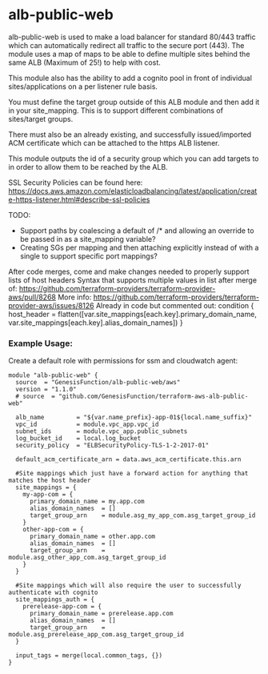 # alb-public-web
alb-public-web is used to make a load balancer for standard 80/443 traffic which can automatically redirect all traffic to the secure port (443). The module uses a map of maps to be able to define multiple sites behind the same ALB (Maximum of 25!) to help with cost.

This module also has the ability to add a cognito pool in front of individual sites/applications on a per listener rule basis.

You must define the target group outside of this ALB module and then add it in your site_mapping. This is to support different combinations of sites/target groups.

There must also be an already existing, and successfully issued/imported ACM certificate which can be attached to the https ALB listener.

This module outputs the id of a security group which you can add targets to in order to allow them to be reached by the ALB.

SSL Security Policies can be found here: https://docs.aws.amazon.com/elasticloadbalancing/latest/application/create-https-listener.html#describe-ssl-policies

TODO:
- Support paths by coalescing a default of /* and allowing an override to be passed in as a site_mapping variable?
- Creating SGs per mapping and then attaching explicitly instead of with a single to support specific port mappings?

After code merges, come and make changes needed to properly support lists of host headers
 Syntax that supports multiple values in list after merge of: https://github.com/terraform-providers/terraform-provider-aws/pull/8268
 More info: https://github.com/terraform-providers/terraform-provider-aws/issues/8126
 Already in code but commented out:
   condition {
     host_header = flatten([var.site_mappings[each.key].primary_domain_name, var.site_mappings[each.key].alias_domain_names])
   }

### Example Usage:
Create a default role with permissions for ssm and cloudwatch agent:
```
module "alb-public-web" {
  source  = "GenesisFunction/alb-public-web/aws"
  version = "1.1.0"
  # source  = "github.com/GenesisFunction/terraform-aws-alb-public-web"

  alb_name         = "${var.name_prefix}-app-01${local.name_suffix}"
  vpc_id           = module.vpc_app.vpc_id
  subnet_ids       = module.vpc_app.public_subnets
  log_bucket_id    = local.log_bucket
  security_policy  = "ELBSecurityPolicy-TLS-1-2-2017-01"

  default_acm_certificate_arn = data.aws_acm_certificate.this.arn

  #Site mappings which just have a forward action for anything that matches the host header
  site_mappings = {
    my-app-com = {
      primary_domain_name = my.app.com
      alias_domain_names  = []
      target_group_arn    = module.asg_my_app_com.asg_target_group_id
    }
    other-app-com = {
      primary_domain_name = other.app.com
      alias_domain_names  = []
      target_group_arn    = module.asg_other_app_com.asg_target_group_id
    }
  }

  #Site mappings which will also require the user to successfully authenticate with cognito
  site_mappings_auth = {
    prerelease-app-com = {
      primary_domain_name = prerelease.app.com
      alias_domain_names  = []
      target_group_arn    = module.asg_prerelease_app_com.asg_target_group_id
  }

  input_tags = merge(local.common_tags, {})
}
```

